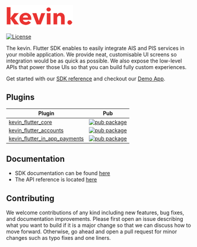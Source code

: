 ![kevin.](./logo.png)

[![License](https://shields.io/badge/license-MIT-blue)](https://github.com/getkevin/kevin-flutter/tree/master/packages/kevin_flutter_core/kevin_flutter_core/LICENSE)

The kevin. Flutter SDK enables to easily integrate AIS and PIS services in your mobile application.
We provide neat, customisable UI screens so integration would be as quick as possible. We also
expose the low-level APIs that power those UIs so that you can build fully custom experiences.

Get started with our [SDK reference](https://developer.kevin.eu/mobile/) and checkout
our [Demo App](https://github.com/getkevin/kevin-flutter/tree/master/example).

## Plugins

| Plugin | Pub |
|--------|-----|
| [kevin_flutter_core](./packages/kevin_flutter_core/kevin_flutter_core) | [![pub package](https://img.shields.io/pub/v/kevin_flutter_core.svg)](https://pub.dev/packages/kevin_flutter_core) |
| [kevin_flutter_accounts](./packages/kevin_flutter_accounts/kevin_flutter_accounts) | [![pub package](https://img.shields.io/pub/v/kevin_flutter_accounts.svg)](https://pub.dev/packages/kevin_flutter_accounts) |
| [kevin_flutter_in_app_payments](./packages/kevin_flutter_in_app_payments/kevin_flutter_in_app_payments) | [![pub package](https://img.shields.io/pub/v/kevin_flutter_in_app_payments.svg)](https://pub.dev/packages/kevin_flutter_in_app_payments) |

## Documentation

- SDK documentation can be found [here](https://developer.kevin.eu/mobile/)
- The API reference is located [here](https://docs.kevin.eu/)

## Contributing

We welcome contributions of any kind including new features, bug fixes, and documentation
improvements. Please first open an issue describing what you want to build if it is a major change
so that we can discuss how to move forward. Otherwise, go ahead and open a pull request for minor
changes such as typo fixes and one liners.
